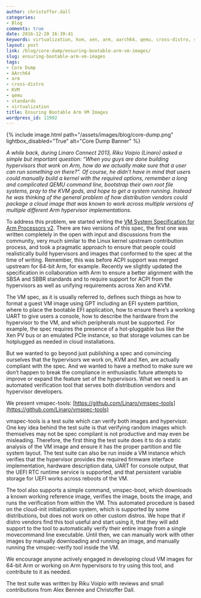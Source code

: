 ```yaml
---
author: christoffer.dall
categories:
- Blog
comments: true
date: 2016-12-20 16:39:41
keywords: virtualization, kvm, xen, arm, aarch64, qemu, cross-distro, standards
layout: post
link: /blog/core-dump/ensuring-bootable-arm-vm-images/
slug: ensuring-bootable-arm-vm-images
tags:
- Core Dump
- AArch64
- arm
- cross-distro
- KVM
- qemu
- standards
- virtualization
title: Ensuring Bootable Arm VM Images
wordpress_id: 11992
---
```


{% include image.html path="/assets/images/blog/core-dump.png" lightbox_disabled="True" alt="Core Dump Banner" %}

_A while back, during Linaro Connect 2013, Riku Voipio (Linaro) asked a simple but important question: “When you guys are done building hypervisors that work on Arm, how do we actually make sure that a user can run something on there?”. Of course, he didn’t have in mind that users could manually build a kernel with the required options, remember a long and complicated QEMU command line, bootstrap their own root file systems, pray to the KVM gods, and hope to get a system running. Instead he was thinking of the general problem of how distribution vendors could package a cloud image that was known to work across multiple versions of multiple different Arm hypervisor implementations._

To address this problem, we started writing the [VM System Specification for Arm Processors v2](/assets/downloads/VMSystemSpecificationForARM-v2.0.pdf). There are two versions of this spec, the first one was written completely in the open with input and discussions from the community, very much similar to the Linux kernel upstream contribution process, and took a pragmatic approach to ensure that people could realistically build hypervisors and images that conformed to the spec at the time of writing. Remember, this was before ACPI support was merged upstream for 64-bit Arm, for example. Recently we slightly updated the specification in collaboration with Arm to ensure a better alignment with the SBSA and SBBR standards and to require support for ACPI from the hypervisors as well as unifying requirements across Xen and KVM.

The VM spec, as it is usually referred to, defines such things as how to format a guest VM image using GPT including an EFI system partition, where to place the bootable EFI application, how to ensure there’s a working UART to give users a console, how to describe the hardware from the hypervisor to the VM, and which peripherals must be supported. For example, the spec requires the presence of a hot-pluggable bus like the Xen PV bus or an emulated PCIe instance, so that storage volumes can be hotplugged as needed in cloud installations.

But we wanted to go beyond just publishing a spec and convincing ourselves that the hypervisors we work on, KVM and Xen, are actually compliant with the spec. And we wanted to have a method to make sure we don’t happen to break the compliance in enthusiastic future attempts to improve or expand the feature set of the hypervisors. What we need is an automated verification tool that serves both distribution vendors and hypervisor developers.

We present vmspec-tools: [https://github.com/Linaro/vmspec-tools](https://github.com/Linaro/vmspec-tools)

vmspec-tools is a test suite which can verify both images and hypervisor. One key idea behind the test suite is that verifying random images which themselves may not be spec compliant is not productive and may even be misleading. Therefore, the first thing the test suite does it to do a static analysis of the VM image and ensure it has the proper partition and file system layout. The test suite can also be run inside a VM instance which verifies that the hypervisor provides the required firmware interface implementation, hardware description data, UART for console output, that the UEFI RTC runtime service is supported, and that persistent variable storage for UEFI works across reboots of the VM.

The tool also supports a simple command, vmspec-boot, which downloads a known working reference image, verifies the image, boots the image, and runs the verification from within the VM. This automated procedure is based on the cloud-init initialization system, which is supported by some distributions, but does not work on other custom distros. We hope that if distro vendors find this tool useful and start using it, that they will add support to the tool to automatically verify their entire image from a single movecommand line executable. Until then, we can manually work with other images by manually downloading and running an image, and manually running the vmspec-verify tool inside the VM.

We encourage anyone actively engaged in developing cloud VM images for 64-bit Arm or working on Arm hypervisors to try using this tool, and contribute to it as needed.

The test suite was written by Riku Voipio with reviews and small contributions from Alex Bennée and Christoffer Dall.
